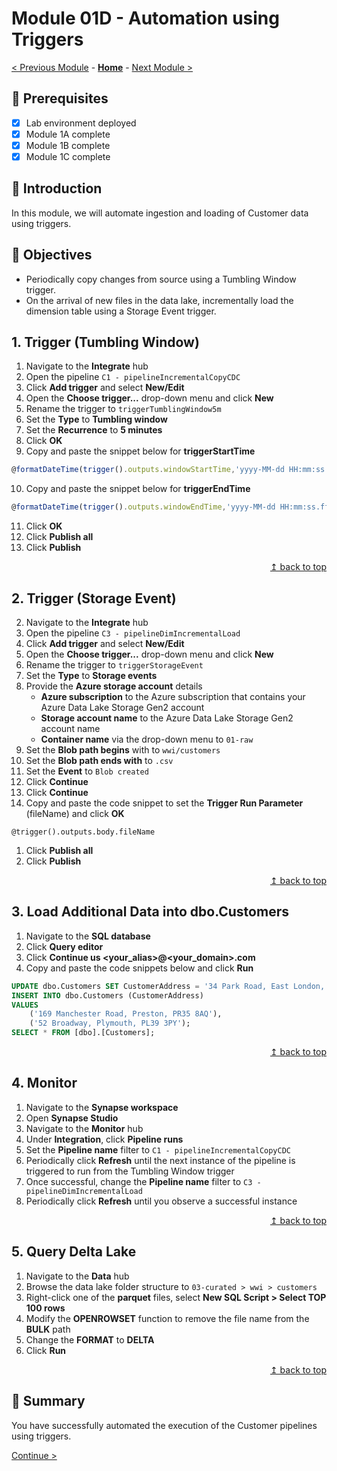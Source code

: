 # Module 01D - Automation using Triggers

[< Previous Module](../modules/module01c.md) - **[Home](../README.md)** - [Next Module >](../modules/module02a.md)

## :thinking: Prerequisites

- [x] Lab environment deployed
- [x] Module 1A complete
- [x] Module 1B complete
- [x] Module 1C complete

## :loudspeaker: Introduction

In this module, we will automate ingestion and loading of Customer data using triggers.

## :dart: Objectives

- Periodically copy changes from source using a Tumbling Window trigger.
- On the arrival of new files in the data lake, incrementally load the dimension table using a Storage Event trigger.

## 1. Trigger (Tumbling Window)

1. Navigate to the **Integrate** hub
2. Open the pipeline `C1 - pipelineIncrementalCopyCDC`
3. Click **Add trigger** and select **New/Edit**
4. Open the **Choose trigger...** drop-down menu and click **New**
5. Rename the trigger to `triggerTumblingWindow5m`
6. Set the **Type** to **Tumbling window**
7. Set the **Recurrence** to **5 minutes**
8. Click **OK**
9. Copy and paste the snippet below for **triggerStartTime**

```javascript
@formatDateTime(trigger().outputs.windowStartTime,'yyyy-MM-dd HH:mm:ss.fff')
```

10. Copy and paste the snippet below for **triggerEndTime**

```javascript
@formatDateTime(trigger().outputs.windowEndTime,'yyyy-MM-dd HH:mm:ss.fff')
```

11. Click **OK**
12. Click **Publish all**
13. Click **Publish**

<div align="right"><a href="#module-01d---automation-using-triggers">↥ back to top</a></div>

## 2. Trigger (Storage Event)

2. Navigate to the **Integrate** hub
3. Open the pipeline `C3 - pipelineDimIncrementalLoad`
3. Click **Add trigger** and select **New/Edit**
4. Open the **Choose trigger...** drop-down menu and click **New**
8. Rename the trigger to `triggerStorageEvent`
9. Set the **Type** to **Storage events**
10. Provide the **Azure storage account** details
    - **Azure subscription** to the Azure subscription that contains your Azure Data Lake Storage Gen2 account
    - **Storage account name** to the Azure Data Lake Storage Gen2 account name
    - **Container name** via the drop-down menu to `01-raw`
1. Set the **Blob path begins** with to `wwi/customers`
1. Set the **Blob path ends with** to `.csv`
1. Set the **Event** to `Blob created`
1. Click **Continue**
1. Click **Continue**
1. Copy and paste the code snippet to set the **Trigger Run Parameter** (fileName) and click **OK**
```
@trigger().outputs.body.fileName
```
1. Click **Publish all**
1. Click **Publish**

<div align="right"><a href="#module-01d---automation-using-triggers">↥ back to top</a></div>

## 3. Load Additional Data into dbo.Customers

1. Navigate to the **SQL database**
2. Click **Query editor**
3. Click **Continue us <your_alias>@<your_domain>.com**
4. Copy and paste the code snippets below and click **Run**
```sql
UPDATE dbo.Customers SET CustomerAddress = '34 Park Road, East London, E9 7RW' WHERE CustomerID = 5;
INSERT INTO dbo.Customers (CustomerAddress)
VALUES
    ('169 Manchester Road, Preston, PR35 8AQ'),
    ('52 Broadway, Plymouth, PL39 3PY');
SELECT * FROM [dbo].[Customers];
```

<div align="right"><a href="#module-01d---automation-using-triggers">↥ back to top</a></div>

## 4. Monitor

1. Navigate to the **Synapse workspace**
2. Open **Synapse Studio**
3. Navigate to the **Monitor** hub
4. Under **Integration**, click **Pipeline runs**
5. Set the **Pipeline name** filter to `C1 - pipelineIncrementalCopyCDC`
6. Periodically click **Refresh** until the next instance of the pipeline is triggered to run from the Tumbling Window trigger
7. Once successful, change the **Pipeline name** filter to `C3 - pipelineDimIncrementalLoad`
8. Periodically click **Refresh** until you observe a successful instance

<div align="right"><a href="#module-01d---automation-using-triggers">↥ back to top</a></div>

## 5. Query Delta Lake

1. Navigate to the **Data** hub
2. Browse the data lake folder structure to `03-curated > wwi > customers`
3. Right-click one of the **parquet** files, select **New SQL Script > Select TOP 100 rows**
4. Modify the **OPENROWSET** function to remove the file name from the **BULK** path
5. Change the **FORMAT** to **DELTA**
6. Click **Run**

<div align="right"><a href="#module-01d---automation-using-triggers">↥ back to top</a></div>

## :tada: Summary

You have successfully automated the execution of the Customer pipelines using triggers.

[Continue >](../modules/module02a.md)